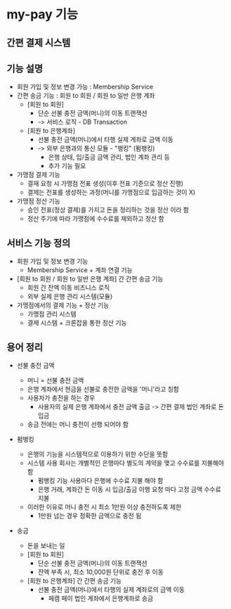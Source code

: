 # my-pay 기능
## 간편 결제 시스템

## 기능 설명
- 회원 가입 및 정보 변경 가능 : Membership Service
- 간편 송금 기능 : 회원 to 회원 / 회원 to 일반 은행 계좌 
  - [회원 to 회원]
    - 단순 선불 충전 금액(머니)의 이동 트랜잭션
    - -> 서비스 로직 - DB Transaction
  - [회원 to 은행계좌]
    - 선불 충전 금액(머니)에서 타행 실제 계좌로 금액 이동 
    - -> 외부 은행과의 통신 모듈 - "뱅킹" (펌뱅킹)
      - 은행 상태, 입/출금 금액 관리, 법인 계좌 관리 등
      - 추가 기능 필요
- 가맹점 결제 기능
  - 결재 요청 시 가맹점 전표 생성(이후 전표 기준으로 정산 진행)
  - 결제는 전표를 생성하는 과정(머니를 가맹점으로 입금하는 것이 X)
- 가맹점 정산 기능
  - 승인 전표(정상 결제)를 가지고 돈을 정리하는 것을 정산 이라 함
  - 정산 주기에 따라 가맹점에 수수료를 제외하고 정산 함

## 서비스 기능 정의
- 회원 가입 및 정보 변경 기능
  - Membership Service + 계좌 연결 기능
- [회원 to 회원 / 회원 to 일반 은행 계좌] 간 간편 송금 기능
  - 회원 간 잔액 이동 비즈니스 로직
  - 외부 실제 은행 관리 시스템(모듈)
- 가맹점에서의 결제 기능 + 정산 기능
  - 가맹점 관리 시스템
  - 결제 시스템 + 크론잡을 통한 정산 기능

## 용어 정리
- 선불 충전 금액
  - 머니 = 선불 충전 금액
  - 은행 계좌에서 현금을 선불로 충전한 금액을 '머니'라고 칭함
  - 사용자가 충전을 하는 경우 
    - 사용자의 실제 은행 계좌에서 충전 금액 출금 -> 간편 결제 법인 계좌로 돈 입금
  - 송금 전에는 머니 충전이 선행 되어야 함

- 펌뱅킹
  - 은행의 기능을 시스템적으로 이용하기 위한 수단을 뜻함
  - 시스템 사용 회사는 개별적인 은행마다 별도의 계약을 맺고 수수료를 지불해야 함
    - 펌뱅킹 기능 사용마다 은행에 수수료 지불 해야 함
    - 은행 거래, 계좌간 돈 이동 시 입금/출금 이행 요청 마다 고정 금액 수수료 지불
  - 이러한 이유로 머니 충전 시 최소 1만원 이상 충전하도록 제한
    - 1만원 넘는 경우 정확한 금액으로 충전 됨

- 송금
  - 돈을 보내는 일
  - [회원 to 회원]
    - 단순 선불 충전 금액(머니)의 이동 트랜잭션
    - 잔액 부족 시, 최소 10,000원 단위로 충전 후 이동
  - [회원 to 은행계좌] 간 간편 송금 기능
    - 선불 충전 금액(머니)에서 타행의 실제 계좌로의 금액 이동
      - 페캠 페이 법인 계좌에서 은행계좌로 송금
